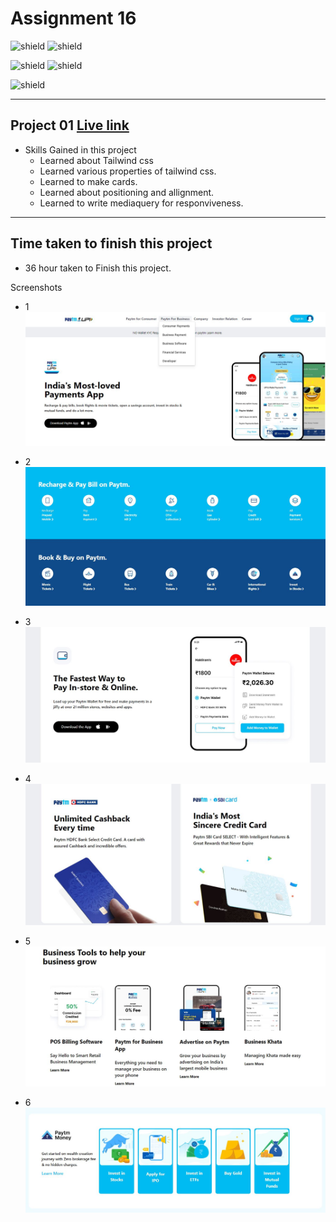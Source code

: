 # Assignment 16
![shield](https://img.shields.io/badge/Hitesh--Choudhary-Full--Stack--JS--Bootcamp-red)
![shield](https://img.shields.io/badge/LCO-iNeuron-yellowgreen)

![shield](https://img.shields.io/badge/HTML-CSS-yellow) 
![shield](https://img.shields.io/badge/Tailwind-Project--01-orange)

![shield](https://img.shields.io/badge/Amit--Prajapati-Web--Developer-blue)

---

## Project 01  [Live link]()
- Skills Gained in this project
    - Learned about Tailwind css
    - Learned various properties of tailwind css.
    - Learned to make cards.
    - Learned about positioning and allignment.
    - Learned to write mediaquery for responviveness.
---

## Time taken to finish this project

- 36 hour taken to Finish this project.

Screenshots

- 1 ![](./screenshots/paytm-01.JPG)

- 2 ![](./screenshots/paytm-02.JPG)

- 3 ![](./screenshots/paytm-03.JPG)

- 4 ![](./screenshots/paytm-04.JPG)

- 5 ![](./screenshots/paytm-05.JPG)

- 6 ![](./screenshots/paytm-06.JPG)








